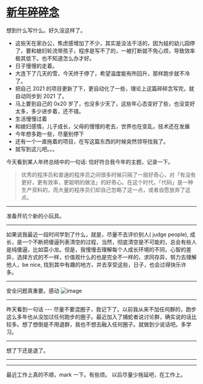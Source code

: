 # [新年碎碎念](https://github.com/yihong0618/gitblog/issues/201)

想到什么写什么。好久没这样了。

- 这些天在家办公，焦虑感增加了不少，其实是没法干活的，因为娃的幼儿园停了，要和媳妇轮流带孩子，程序是写不了的，一被打断就不免心烦，导致效率极其低下。也不知道怎么办才好。
- 日子慢慢的走着。
- 大连下了几天的雪，今天终于停了，希望温度能有所回升，那样跑步就不冷了。
- 把自己 2021 的项目更新了下，更自动化了一些，理论上这篇碎碎念写完，就自动同步到 2021 了。
- 马上要到自己的 0x20 岁了，也没多少天了，这些年心态变好了些，也没变好太多，多少进步着，还不错。
- 生活慢慢过着
- 和媳妇感情，儿子成长，父母的慢慢的老去，世界也在变乱，技术还在发展
- 今年想多跑一些，尽量别停下
- 还有一个一直拖着的项目，在写这篇东西的时候突然领导找我了。
- 就写到这儿吧。。。

今天看到某人年终总结中的一句话: 恰好符合我今年的主题，记录一下。
> 优秀的程序员和普通的程序员之间很多时候只隔了一层好奇心，对「有没有更好，更有效率，更聪明的做法」的好奇心。在这个时代，「代码」是一种生产资料的，而大量的程序员们却自己忽略了这一点，或者自愿放弃了这点。

---

准备开坑个新的小玩具。

---

如果说我最近一段时间学到了什么，就是，尽量不去评价别人( judge people), 成长，是一个不断把傻逼列表清空的过程，当然，彻底清空是不可能的，总会有些人是纯傻逼，比如菜小龙。但是，我慢慢去理解每个人成长环境的不同，心智的差异，选择方式的不一样，价值观什么的也是完全不一样的，求同存异，努力去理解他人，be nice, 找到其中有趣的地方，并去享受这些，日子，也会过得快乐许多。

---

安全问题真重要。感动
![image](https://user-images.githubusercontent.com/15976103/105130749-8e56c900-5b22-11eb-9b8b-efbe350c8c37.png)



---

昨天看到一句话 --- 尽量不要混圈子，我记下了。以前我从来不加任何群的，跑步这么多年也从没加过任何跑步的圈子。最近加入了捕蛇者说讨论群，确实说的话比较多。想了想倒是不用退群，我也不想去融入任何圈子。就做到少说话吧。多学习。

---

想了下还是退了。

---

---

最近工作上真的不顺，mark 一下。有些烦。
以后尽量少拖延吧，在工作上。